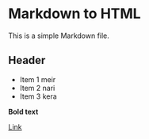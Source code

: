 # Markdown to HTML

This is a simple Markdown file.

## Header

- Item 1 meir
- Item 2 nari
- Item 3 kera

**Bold text**

[Link](https://github.com)
